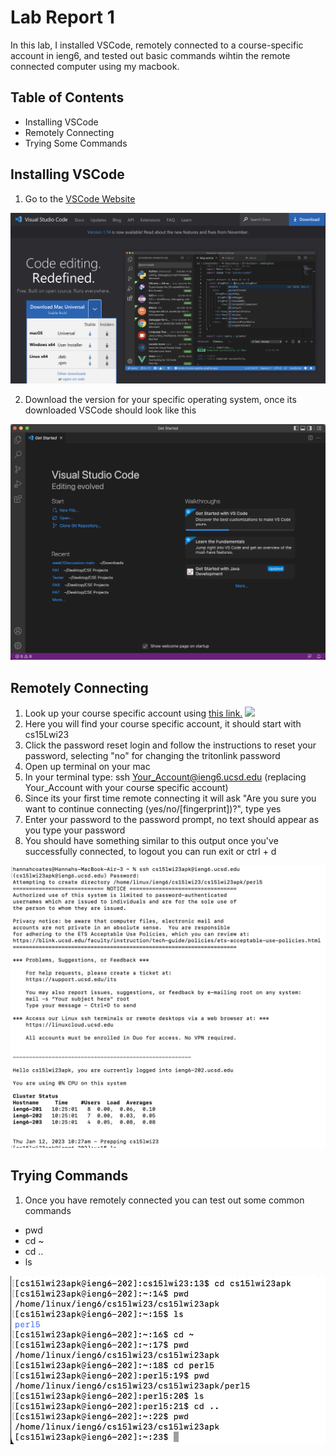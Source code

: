 Lab Report 1
==========

In this lab, I installed VSCode, remotely connected to a course-specific account in ieng6, and tested out basic commands wihtin the remote connected computer using my macbook.

Table of Contents
--------------

* Installing VSCode
* Remotely Connecting
* Trying Some Commands

Installing VSCode
--------

1. Go to the [VSCode Website](https://code.visualstudio.com/) 

![](./lab1-images/VSCode1.png)

2. Download the version for your specific operating system, once its downloaded VSCode should look like this

![](./lab1-images/VSCode2.png)


Remotely Connecting
------

1. Look up your course specific account using [this link.](https://sdacs.ucsd.edu/~icc/index.php)
![](./lab1-images/Remote1.png)
2. Here you will find your course specific account, it should start with cs15Lwi23
3. Click the password reset login and follow the instructions to reset your password, selecting "no" for changing the tritonlink password
4. Open up terminal on your mac
5. In your terminal type: ssh Your_Account@ieng6.ucsd.edu (replacing Your_Account with your course specific account)
6. Since its your first time remote connecting it will ask "Are you sure you want to continue connecting (yes/no/[fingerprint])?", type yes
7. Enter your password to the password prompt, no text should appear as you type your password
8. You should have something similar to this output once you've successfully connected, to logout you can run exit or ctrl + d

![](./lab1-images/Remote2.png)


Trying Commands
------

1. Once you have remotely connected you can test out some common commands
* pwd
* cd ~
* cd ..
* ls

![](./lab1-images/cmds.png)
